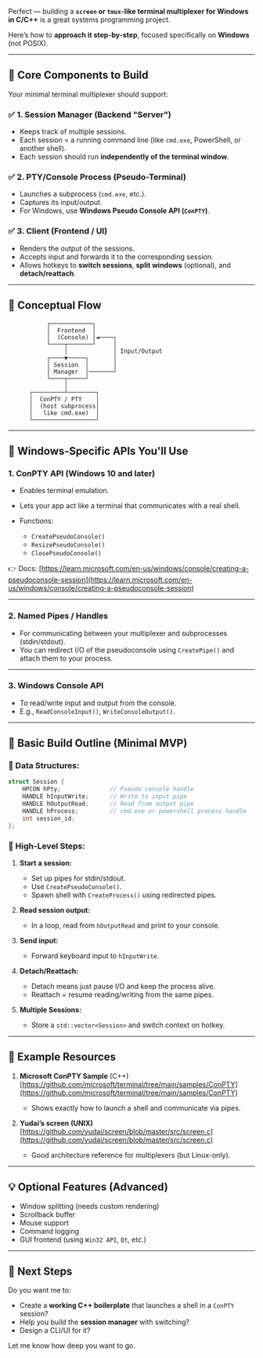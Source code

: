 Perfect — building a **`screen` or `tmux`-like terminal multiplexer for Windows in C/C++** is a great systems programming project.

Here’s how to **approach it step-by-step**, focused specifically on **Windows** (not POSIX).

---

## 🧱 Core Components to Build

Your minimal terminal multiplexer should support:

### ✅ 1. **Session Manager (Backend "Server")**

* Keeps track of multiple sessions.
* Each session = a running command line (like `cmd.exe`, PowerShell, or another shell).
* Each session should run **independently of the terminal window**.

### ✅ 2. **PTY/Console Process (Pseudo-Terminal)**

* Launches a subprocess (`cmd.exe`, etc.).
* Captures its input/output.
* For Windows, use **Windows Pseudo Console API (`ConPTY`)**.

### ✅ 3. **Client (Frontend / UI)**

* Renders the output of the sessions.
* Accepts input and forwards it to the corresponding session.
* Allows hotkeys to **switch sessions**, **split windows** (optional), and **detach/reattach**.

---

## 🧠 Conceptual Flow

```plaintext
           ┌────────────┐
           │  Frontend  │
           │  (Console) │◄────┐
           └────┬───────┘     │
                │             │ Input/Output
           ┌────▼─────┐       │
           │ Session  │       │
           │ Manager  │───────┘
           └────┬─────┘
                │
      ┌─────────┴────────┐
      │  ConPTY / PTY    │
      │  (host subprocess│
      │   like cmd.exe)  │
      └──────────────────┘
```

---

## 🔧 Windows-Specific APIs You'll Use

### 1. **ConPTY API (Windows 10 and later)**

* Enables terminal emulation.
* Lets your app act like a terminal that communicates with a real shell.
* Functions:

  * `CreatePseudoConsole()`
  * `ResizePseudoConsole()`
  * `ClosePseudoConsole()`

👉 Docs: [https://learn.microsoft.com/en-us/windows/console/creating-a-pseudoconsole-session](https://learn.microsoft.com/en-us/windows/console/creating-a-pseudoconsole-session)

---

### 2. **Named Pipes / Handles**

* For communicating between your multiplexer and subprocesses (stdin/stdout).
* You can redirect I/O of the pseudoconsole using `CreatePipe()` and attach them to your process.

---

### 3. **Windows Console API**

* To read/write input and output from the console.
* E.g., `ReadConsoleInput()`, `WriteConsoleOutput()`.

---

## 🔨 Basic Build Outline (Minimal MVP)

### 🔹 Data Structures:

```cpp
struct Session {
    HPCON hPty;              // Pseudo console handle
    HANDLE hInputWrite;      // Write to input pipe
    HANDLE hOutputRead;      // Read from output pipe
    HANDLE hProcess;         // cmd.exe or powershell process handle
    int session_id;
};
```

### 🔹 High-Level Steps:

1. **Start a session:**

   * Set up pipes for stdin/stdout.
   * Use `CreatePseudoConsole()`.
   * Spawn shell with `CreateProcess()` using redirected pipes.

2. **Read session output:**

   * In a loop, read from `hOutputRead` and print to your console.

3. **Send input:**

   * Forward keyboard input to `hInputWrite`.

4. **Detach/Reattach:**

   * Detach means just pause I/O and keep the process alive.
   * Reattach = resume reading/writing from the same pipes.

5. **Multiple Sessions:**

   * Store a `std::vector<Session>` and switch context on hotkey.

---

## 🔑 Example Resources

1. **Microsoft ConPTY Sample** (C++)
   [https://github.com/microsoft/terminal/tree/main/samples/ConPTY](https://github.com/microsoft/terminal/tree/main/samples/ConPTY)

   * Shows exactly how to launch a shell and communicate via pipes.

2. **Yudai’s screen (UNIX)**
   [https://github.com/yudai/screen/blob/master/src/screen.c](https://github.com/yudai/screen/blob/master/src/screen.c)

   * Good architecture reference for multiplexers (but Linux-only).

---

## 💡 Optional Features (Advanced)

* Window splitting (needs custom rendering)
* Scrollback buffer
* Mouse support
* Command logging
* GUI frontend (using `Win32 API`, `Qt`, etc.)

---

## 🚀 Next Steps

Do you want me to:

* Create a **working C++ boilerplate** that launches a shell in a `ConPTY` session?
* Help you build the **session manager** with switching?
* Design a CLI/UI for it?

Let me know how deep you want to go.
